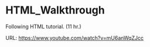# HTML_Walkthrough
Following HTML tutorial. (11 hr.)

URL: https://www.youtube.com/watch?v=mU6anWqZJcc
